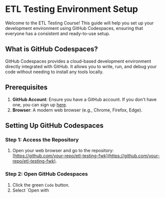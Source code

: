# ETL Testing Environment Setup

Welcome to the ETL Testing Course! This guide will help you set up your development environment using GitHub Codespaces, ensuring that everyone has a consistent and ready-to-use setup.

## What is GitHub Codespaces?

GitHub Codespaces provides a cloud-based development environment directly integrated with GitHub. It allows you to write, run, and debug your code without needing to install any tools locally.

## Prerequisites

1. **GitHub Account**: Ensure you have a GitHub account. If you don't have one, you can sign up [here](https://github.com/join).
2. **Browser**: A modern web browser (e.g., Chrome, Firefox, Edge).

## Setting Up GitHub Codespaces

### Step 1: Access the Repository

1. Open your web browser and go to the repository: [https://github.com/your-repo/etl-testing-fwk](https://github.com/your-repo/etl-testing-fwk).

### Step 2: Open GitHub Codespaces

1. Click the green `Code` button.
2. Select `Open with


